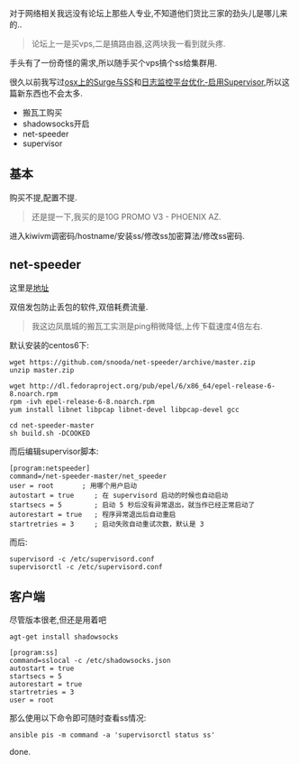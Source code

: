 对于网络相关我远没有论坛上那些人专业,不知道他们货比三家的劲头儿是哪儿来的.. 

> 论坛上一是买vps,二是搞路由器,这两块我一看到就头疼. 

手头有了一份奇怪的需求,所以随手买个vps搞个ss给集群用.  

很久以前我写过[osx上的Surge与SS](http://www.slahser.com/2016/03/31/osx上的Surge与SS/)和[日志监控平台优化-启用Supervisor](http://www.slahser.com/2016/04/27/日志监控平台优化-启用Supervisor/),所以这篇新东西也不会太多. 

- 搬瓦工购买
- shadowsocks开启
- net-speeder
- supervisor

## 基本 

购买不提,配置不提. 

> 还是提一下,我买的是10G PROMO V3 - PHOENIX AZ. 

进入kiwivm调密码/hostname/安装ss/修改ss加密算法/修改ss密码. 

## net-speeder 

这里是[地址](https://github.com/snooda/net-speeder)

双倍发包防止丢包的软件,双倍耗费流量. 

> 我这边凤凰城的搬瓦工实测是ping稍微降低,上传下载速度4倍左右. 

默认安装的centos6下: 

```
wget https://github.com/snooda/net-speeder/archive/master.zip
unzip master.zip

wget http://dl.fedoraproject.org/pub/epel/6/x86_64/epel-release-6-8.noarch.rpm
rpm -ivh epel-release-6-8.noarch.rpm
yum install libnet libpcap libnet-devel libpcap-devel gcc

cd net-speeder-master
sh build.sh -DCOOKED
``` 

而后编辑supervisor脚本: 

```
[program:netspeeder]
command=/net-speeder-master/net_speeder
user = root       ; 用哪个用户启动
autostart = true     ; 在 supervisord 启动的时候也自动启动
startsecs = 5        ; 启动 5 秒后没有异常退出，就当作已经正常启动了
autorestart = true   ; 程序异常退出后自动重启
startretries = 3     ; 启动失败自动重试次数，默认是 3
``` 

而后: 

```
supervisord -c /etc/supervisord.conf
supervisorctl -c /etc/supervisord.conf 
``` 

## 客户端  

尽管版本很老,但还是用着吧

```
agt-get install shadowsocks

[program:ss]
command=sslocal -c /etc/shadowsocks.json
autostart = true     
startsecs = 5        
autorestart = true   
startretries = 3     
user = root 
``` 

那么使用以下命令即可随时查看ss情况: 

```shell
ansible pis -m command -a 'supervisorctl status ss'
``` 

done. 

